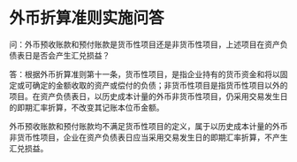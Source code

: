 # 外币折算准则实施问答

问：外币预收账款和预付账款是货币性项目还是非货币性项目，上述项目在资产负债表日是否会产生汇兑损益？

答：根据外币折算准则第十一条，货币性项目，是指企业持有的货币资金和将以固定或可确定的金额收取的资产或偿付的负债；非货币性项目是指货币性项目以外的项目。在资产负债表日，以历史成本计量的外币非货币性项目，仍采用交易发生日的即期汇率折算，不改变其记账本位币金额。

外币预收账款和预付账款均不满足货币性项目的定义，属于以历史成本计量的外币非货币性项目，企业在资产负债表日应当采用交易发生日的即期汇率折算，不产生汇兑损益。